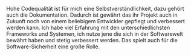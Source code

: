 Hohe Codequalität ist für mich eine Selbstverständlichkeit, dazu gehört auch die Dokumentation. Dadurch ist gewährt das ihr Projekt auch in Zukunft noch von einem beliebigem Entwickler gepflegt und verbessert werden kann. Ich habe viel Erfahrung mit den unterschiedlichsten Frameworks und Systemen, ich nutze jene die sich in der Softwarewelt bewährt haben und stetig verbessert werden. Das spielt auch für die Software-Sicherheit eine große Rolle.